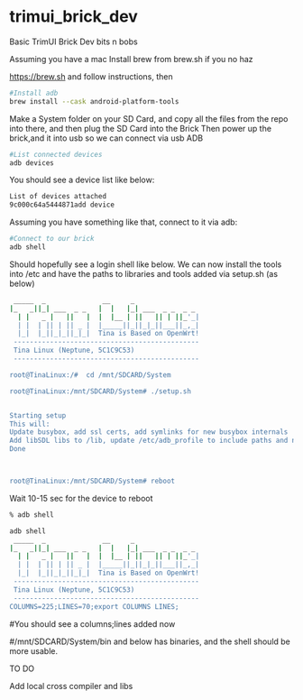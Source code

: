 # trimui_brick_dev
Basic TrimUI Brick Dev bits n bobs


Assuming you have a mac
Install brew from brew.sh if you no haz

https://brew.sh and follow instructions, then

```bash
#Install adb
brew install --cask android-platform-tools
```

Make a System folder on your SD Card, and copy all the files from the repo into there, and then plug the SD Card into the Brick
Then power up the brick,and it into usb so we can connect via usb ADB

```bash
#List connected devices
adb devices
```
You should see a device list like below:

```bash
List of devices attached
9c000c64a5444871add	device
```

Assuming you have something like that, connect to it via adb:

```bash
#Connect to our brick
adb shell
```

Should hopefully see a login shell like below.
We can now install the tools into /etc and have the paths to libraries and tools added via setup.sh (as below)

```bash
 _____  _              __     _
|_   _||_| ___  _ _   |  |   |_| ___  _ _  _ _
  | |   _ |   ||   |  |  |__ | ||   || | ||_'_|
  | |  | || | || _ |  |_____||_||_|_||___||_,_|
  |_|  |_||_|_||_|_|  Tina is Based on OpenWrt!
 ----------------------------------------------
 Tina Linux (Neptune, 5C1C9C53)
 ----------------------------------------------

root@TinaLinux:/#  cd /mnt/SDCARD/System

root@TinaLinux:/mnt/SDCARD/System# ./setup.sh 


Starting setup
This will:
Update busybox, add ssl certs, add symlinks for new busybox internals
Add libSDL libs to /lib, update /etc/adb_profile to include paths and nicer defaults
Done



root@TinaLinux:/mnt/SDCARD/System# reboot
```

Wait 10-15 sec for the device to reboot


```bash
% adb shell

adb shell
 _____  _              __     _
|_   _||_| ___  _ _   |  |   |_| ___  _ _  _ _
  | |   _ |   ||   |  |  |__ | ||   || | ||_'_|
  | |  | || | || _ |  |_____||_||_|_||___||_,_|
  |_|  |_||_|_||_|_|  Tina is Based on OpenWrt!
 ----------------------------------------------
 Tina Linux (Neptune, 5C1C9C53)
 ----------------------------------------------
COLUMNS=225;LINES=70;export COLUMNS LINES;

```
#You should see a columns;lines added now

#/mnt/SDCARD/System/bin and below has binaries, and the shell should be more usable.

TO DO

Add local cross compiler and libs


